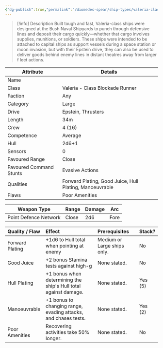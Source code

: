 ```yaml
---
{"dg-publish":true,"permalink":"/diomedes-spear/ship-types/valeria-class-blockade-runner/"}
---
```


> [!info] Description
> Built tough and fast, Valeria-class ships were designed at the Bush Naval Shipyards to punch through defensive lines and deposit their cargo quickly—whether that cargo involves supplies, munitions, or soldiers. These ships were intended to be attached to capital ships as support vessels during a space station or moon invasion, but with their Epstein drive, they can also be used to deliver goods behind enemy lines in distant theatres away from larger f leet actions.

| Attribute               | Details                                                 |
| ----------------------- | ------------------------------------------------------- |
| Name                    |                                                         |
| Class                   | Valeria - Class Blockade Runner                         |
| Faction                 | Any                                                     |
| Category                | Large                                                   |
| Drive                   | Epstein, Thrusters                                      |
| Length                  | 34m                                                     |
| Crew                    | 4 (16)                                                  |
| Competence              | Average                                                 |
| Hull                    | 2d6+1                                                   |
| Sensors                 | 0                                                       |
| Favoured Range          | Close                                                   |
| Favoured Command Stunts | Evasive Actions                                         |
| Qualities               | Forward Plating, Good Juice, Hull Plating, Manoeuvrable |
| Flaws                   | Poor Amenities                                          |

| Weapon Type           | Range | Damage | Arc  |
| --------------------- | ----- | ------ | ---- |
| Point Defence Network | Close | 2d6    | Fore |


| Quality / Flaw  | Effect                                                          | Prerequisites               | Stack?  |
| :-------------- | :-------------------------------------------------------------- | :-------------------------- | :------ |
| Forward Plating | +1d6 to Hull total when pointing at enemy                       | Medium or Large ships only. | No      |
| Good Juice      | +2 bonus Stamina tests against high-g                           | None stated.                | No      |
| Hull Plating    | +1 bonus when determining the ship's Hull total against damage. | None stated.                | Yes (5) |
| Manoeuvrable    | +1 bonus to changing range, evading attacks, and chases tests.  | None stated.                | Yes (2) |
| Poor Amenities  | Recovering activities take 50% longer.                          | None stated.                | No      |
